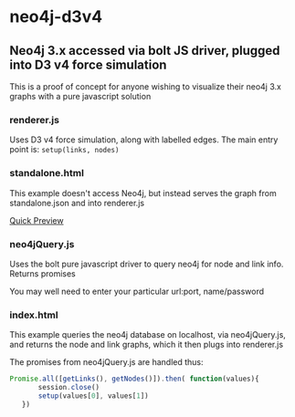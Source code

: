 # neo4j-d3v4

## Neo4j 3.x accessed via bolt JS driver, plugged into D3 v4 force simulation

This is a proof of concept for anyone wishing to visualize their neo4j 3.x graphs
with a pure javascript solution

### renderer.js 

Uses D3 v4 force simulation, along with labelled edges. The main entry point is:
```setup(links, nodes)```

### standalone.html

This example doesn't access Neo4j, but instead serves the graph from standalone.json
and into renderer.js

[Quick Preview](http://rawgit.com/fancellu/neo4j-d3v4/master/standalone.html)

### neo4jQuery.js

Uses the bolt pure javascript driver to query neo4j for node and link info. Returns promises

You may well need to enter your particular url:port, name/password

### index.html

This example queries the neo4j database on localhost, via neo4jQuery.js, and returns 
the node and link graphs, which it then plugs into renderer.js
 
The promises from neo4jQuery.js are handled thus:
 ```javascript
Promise.all([getLinks(), getNodes()]).then( function(values){
        session.close()
        setup(values[0], values[1])
    })
```


